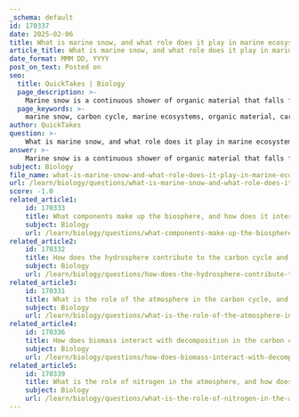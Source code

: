 ```yaml
---
_schema: default
id: 170337
date: 2025-02-06
title: What is marine snow, and what role does it play in marine ecosystems and the carbon cycle?
article_title: What is marine snow, and what role does it play in marine ecosystems and the carbon cycle?
date_format: MMM DD, YYYY
post_on_text: Posted on
seo:
  title: QuickTakes | Biology
  page_description: >-
    Marine snow is a continuous shower of organic material that falls from the ocean's surface to its depths, playing a vital role in carbon transport, supporting deep-sea food webs, contributing to the ocean's carbon exchange, and serving as an indicator of ecosystem health.
  page_keywords: >-
    marine snow, carbon cycle, marine ecosystems, organic material, carbon transport, deep-sea organisms, food web, carbon exchange, nutrients, ecosystem health
author: QuickTakes
question: >-
    What is marine snow, and what role does it play in marine ecosystems and the carbon cycle?
answer: >-
    Marine snow is a continuous shower of organic material that falls from the upper layers of the ocean to the deeper layers. It primarily consists of dead organisms, such as plankton, fecal matter, and other organic debris. This phenomenon plays a crucial role in marine ecosystems and the carbon cycle for several reasons:\n\n1. **Carbon Transport**: Marine snow is an essential mechanism for transporting carbon from the ocean's surface to its depths. As organic material sinks, it carries carbon with it, effectively sequestering it in the deep ocean for long periods. This process is vital for regulating atmospheric carbon dioxide levels and mitigating climate change.\n\n2. **Food Source for Deep-Sea Organisms**: Marine snow serves as a significant food source for various deep-sea organisms. As it descends, it provides nutrients to a range of species, including bacteria, zooplankton, and larger predators, thus supporting the food web in the deep ocean.\n\n3. **Contribution to Carbon Exchange**: The process of marine snow formation and its subsequent decomposition contributes to the overall carbon exchange in the ocean. When marine snow decomposes, it releases nutrients and carbon back into the water column, which can be utilized by phytoplankton and other marine organisms, further integrating it into the marine carbon cycle.\n\n4. **Ecosystem Health Indicator**: The presence and composition of marine snow can serve as indicators of ecosystem health. Changes in the quantity and quality of marine snow can reflect shifts in primary productivity, nutrient availability, and the overall health of marine ecosystems.\n\nIn summary, marine snow is a critical component of the marine carbon cycle, facilitating the transport of carbon to the ocean floor, providing sustenance for deep-sea life, and playing a role in the broader dynamics of carbon exchange and ecosystem health. Understanding marine snow is essential for assessing its impact on global climate regulation and marine biodiversity.
subject: Biology
file_name: what-is-marine-snow-and-what-role-does-it-play-in-marine-ecosystems-and-the-carbon-cycle.md
url: /learn/biology/questions/what-is-marine-snow-and-what-role-does-it-play-in-marine-ecosystems-and-the-carbon-cycle
score: -1.0
related_article1:
    id: 170333
    title: What components make up the biosphere, and how does it interact with other spheres in the carbon cycle?
    subject: Biology
    url: /learn/biology/questions/what-components-make-up-the-biosphere-and-how-does-it-interact-with-other-spheres-in-the-carbon-cycle
related_article2:
    id: 170332
    title: How does the hydrosphere contribute to the carbon cycle and interact with the atmosphere?
    subject: Biology
    url: /learn/biology/questions/how-does-the-hydrosphere-contribute-to-the-carbon-cycle-and-interact-with-the-atmosphere
related_article3:
    id: 170331
    title: What is the role of the atmosphere in the carbon cycle, and how does carbon dioxide impact it?
    subject: Biology
    url: /learn/biology/questions/what-is-the-role-of-the-atmosphere-in-the-carbon-cycle-and-how-does-carbon-dioxide-impact-it
related_article4:
    id: 170336
    title: How does biomass interact with decomposition in the carbon cycle?
    subject: Biology
    url: /learn/biology/questions/how-does-biomass-interact-with-decomposition-in-the-carbon-cycle
related_article5:
    id: 170339
    title: What is the role of nitrogen in the atmosphere, and how does it interact with the carbon cycle?
    subject: Biology
    url: /learn/biology/questions/what-is-the-role-of-nitrogen-in-the-atmosphere-and-how-does-it-interact-with-the-carbon-cycle
---
```


&nbsp;